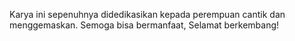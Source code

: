 Karya ini sepenuhnya didedikasikan kepada perempuan cantik dan menggemaskan.
Semoga bisa bermanfaat, Selamat berkembang!
